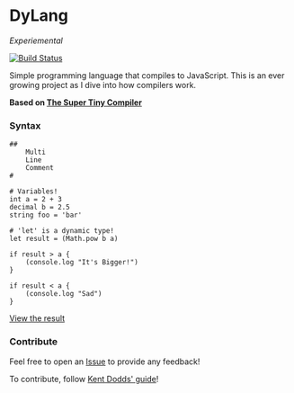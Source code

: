 # DyLang
*Experiemental*

[![Build Status](https://travis-ci.org/ganderzz/DyLang.svg?branch=master)](https://travis-ci.org/ganderzz/DyLang)

Simple programming language that compiles to JavaScript. This is an ever growing project as I dive into how compilers work.

**Based on [The Super Tiny Compiler](https://github.com/thejameskyle/the-super-tiny-compiler)**

### Syntax

```
##
    Multi
    Line
    Comment
#

# Variables!
int a = 2 + 3
decimal b = 2.5
string foo = 'bar'

# 'let' is a dynamic type!
let result = (Math.pow b a)

if result > a {
    (console.log "It's Bigger!")
}

if result < a {
    (console.log "Sad")
}
```
[View the result](http://dylanpaulus.com/DyLang/)


### Contribute

Feel free to open an [Issue](https://github.com/ganderzz/DyLang/issues/new) to provide any feedback!

To contribute, follow [Kent Dodds' guide](https://egghead.io/courses/how-to-contribute-to-an-open-source-project-on-github)!